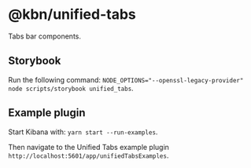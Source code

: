 # @kbn/unified-tabs

Tabs bar components.

## Storybook 

Run the following command:
`NODE_OPTIONS="--openssl-legacy-provider" node scripts/storybook unified_tabs`.

## Example plugin

Start Kibana with:
`yarn start --run-examples`.

Then navigate to the Unified Tabs example plugin `http://localhost:5601/app/unifiedTabsExamples`.
